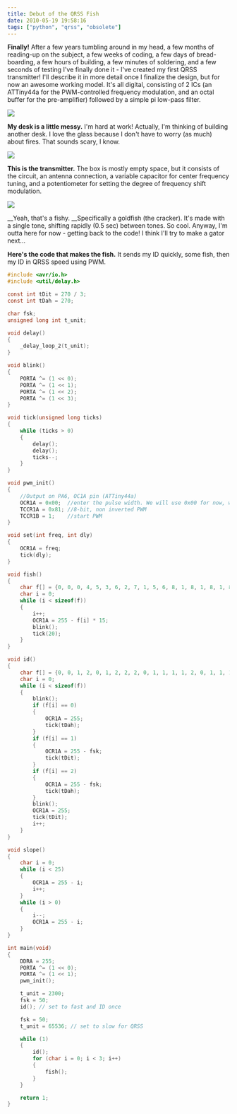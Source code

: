 ```yaml
---
title: Debut of the QRSS Fish
date: 2010-05-19 19:58:16
tags: ["python", "qrss", "obsolete"]
---
```




__Finally!__ After a few years tumbling around in my head, a few months of reading-up on the subject, a few weeks of coding, a few days of bread-boarding, a few hours of building, a few minutes of soldering, and a few seconds of testing I've finally done it - I've created my first QRSS transmitter! I'll describe it in more detail once I finalize the design, but for now an awesome working model. It's all digital, consisting of 2 ICs (an ATTiny44a for the PWM-controlled frequency modulation, and an octal buffer for the pre-amplifier) followed by a simple pi low-pass filter.

<div class="text-center img-border">

![](https://swharden.com/static/2010/05/19/qrss-desk.jpg)

</div>

__My desk is a little messy.__ I'm hard at work! Actually, I'm thinking of building another desk. I love the glass because I don't have to worry (as much) about fires. That sounds scary, I know.

<div class="text-center img-border">

![](https://swharden.com/static/2010/05/19/qrss-transmitter.jpg)

</div>

__This is the transmitter.__ The box is mostly empty space, but it consists of the circuit, an antenna connection, a variable capacitor for center frequency tuning, and a potentiometer for setting the degree of frequency shift modulation.

<div class="text-center img-border">

![](https://swharden.com/static/2010/05/19/qrss-fish.png)

</div>

__Yeah, that's a fishy. __Specifically a goldfish (the cracker). It's made with a single tone, shifting rapidly (0.5 sec) between tones. So cool. Anyway, I'm outta here for now - getting back to the code! I think I'll try to make a gator next...

__Here's the code that makes the fish.__ It sends my ID quickly, some fish, then my ID in QRSS speed using PWM.

```c
#include <avr/io.h>
#include <util/delay.h>

const int tDit = 270 / 3;
const int tDah = 270;

char fsk;
unsigned long int t_unit;

void delay()
{
    _delay_loop_2(t_unit);
}

void blink()
{
    PORTA ^= (1 << 0);
    PORTA ^= (1 << 1);
    PORTA ^= (1 << 2);
    PORTA ^= (1 << 3);
}

void tick(unsigned long ticks)
{
    while (ticks > 0)
    {
        delay();
        delay();
        ticks--;
    }
}

void pwm_init()
{
    //Output on PA6, OC1A pin (ATTiny44a)
    OCR1A = 0x00;  //enter the pulse width. We will use 0x00 for now, which is 0 power.
    TCCR1A = 0x81; //8-bit, non inverted PWM
    TCCR1B = 1;    //start PWM
}

void set(int freq, int dly)
{
    OCR1A = freq;
    tick(dly);
}

void fish()
{
    char f[] = {0, 0, 0, 4, 5, 3, 6, 2, 7, 1, 5, 6, 8, 1, 8, 1, 8, 1, 8, 1, 8, 2, 7, 3, 6, 2, 7, 1, 8, 1, 8, 4, 5, 2, 3, 6, 7, 0, 0, 0};
    char i = 0;
    while (i < sizeof(f))
    {
        i++;
        OCR1A = 255 - f[i] * 15;
        blink();
        tick(20);
    }
}

void id()
{
    char f[] = {0, 0, 1, 2, 0, 1, 2, 2, 2, 0, 1, 1, 1, 1, 2, 0, 1, 1, 1, 2, 0, 2, 1, 1, 0, 0};
    char i = 0;
    while (i < sizeof(f))
    {
        blink();
        if (f[i] == 0)
        {
            OCR1A = 255;
            tick(tDah);
        }
        if (f[i] == 1)
        {
            OCR1A = 255 - fsk;
            tick(tDit);
        }
        if (f[i] == 2)
        {
            OCR1A = 255 - fsk;
            tick(tDah);
        }
        blink();
        OCR1A = 255;
        tick(tDit);
        i++;
    }
}

void slope()
{
    char i = 0;
    while (i < 25)
    {
        OCR1A = 255 - i;
        i++;
    }
    while (i > 0)
    {
        i--;
        OCR1A = 255 - i;
    }
}

int main(void)
{
    DDRA = 255;
    PORTA ^= (1 << 0);
    PORTA ^= (1 << 1);
    pwm_init();

    t_unit = 2300;
    fsk = 50;
    id(); // set to fast and ID once

    fsk = 50;
    t_unit = 65536; // set to slow for QRSS

    while (1)
    {
        id();
        for (char i = 0; i < 3; i++)
        {
            fish();
        }
    }

    return 1;
}
```

